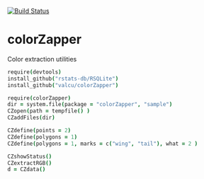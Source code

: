 [![Build Status](https://travis-ci.org/valcu/colorZapper.svg?branch=master)](https://travis-ci.org/valcu/colorZapper)

colorZapper
===========
Color extraction utilities


```coffee
require(devtools)
install_github("rstats-db/RSQLite")
install_github("valcu/colorZapper")
```


```coffee
require(colorZapper)
dir = system.file(package = "colorZapper", "sample")
CZopen(path = tempfile() )
CZaddFiles(dir)

CZdefine(points = 2)
CZdefine(polygons = 1)
CZdefine(polygons = 1, marks = c("wing", "tail"), what = 2 )

CZshowStatus()
CZextractRGB()
d = CZdata()
```